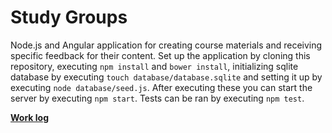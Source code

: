 # Study Groups

Node.js and Angular application for creating course materials and receiving specific feedback for their content. Set up the application by cloning this repository, executing <code>npm install</code> and <code>bower install</code>, initializing sqlite database by executing <code>touch database/database.sqlite</code> and setting it up by executing <code>node database/seed.js</code>. After executing these you can start the server by executing <code>npm start</code>. Tests can be ran by executing <code>npm test</code>.

**<a href="https://docs.google.com/spreadsheets/d/1P2zze5cQlTQLj0d_IuPx1aKCVfUoLx0tS8HEB5GuZ8w/edit?usp=sharing">Work  log</a>**

